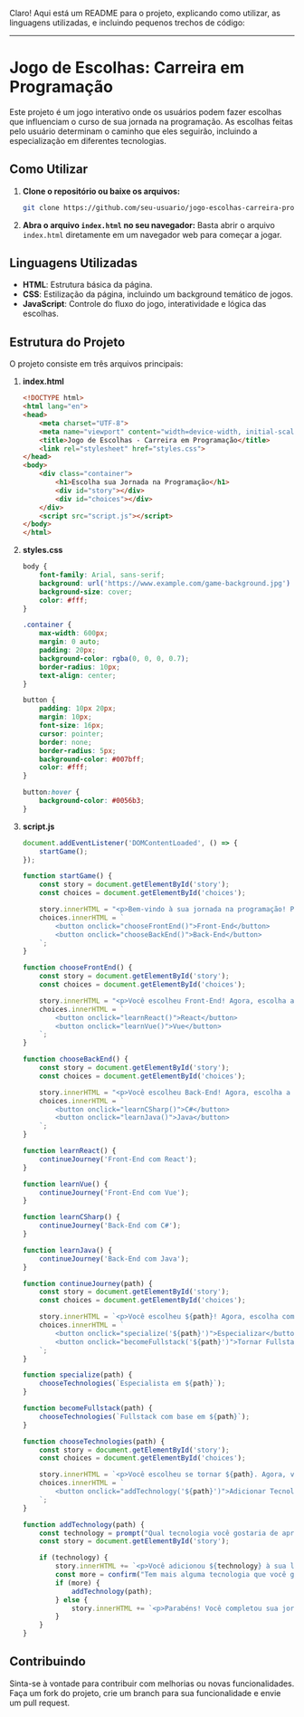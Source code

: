 Claro! Aqui está um README para o projeto, explicando como utilizar, as linguagens utilizadas, e incluindo pequenos trechos de código:

---

# Jogo de Escolhas: Carreira em Programação

Este projeto é um jogo interativo onde os usuários podem fazer escolhas que influenciam o curso de sua jornada na programação. As escolhas feitas pelo usuário determinam o caminho que eles seguirão, incluindo a especialização em diferentes tecnologias.

## Como Utilizar

1. **Clone o repositório ou baixe os arquivos:**
   ```bash
   git clone https://github.com/seu-usuario/jogo-escolhas-carreira-programacao.git
   ```

2. **Abra o arquivo `index.html` no seu navegador:**
   Basta abrir o arquivo `index.html` diretamente em um navegador web para começar a jogar.

## Linguagens Utilizadas

- **HTML**: Estrutura básica da página.
- **CSS**: Estilização da página, incluindo um background temático de jogos.
- **JavaScript**: Controle do fluxo do jogo, interatividade e lógica das escolhas.

## Estrutura do Projeto

O projeto consiste em três arquivos principais:

1. **index.html**
   ```html
   <!DOCTYPE html>
   <html lang="en">
   <head>
       <meta charset="UTF-8">
       <meta name="viewport" content="width=device-width, initial-scale=1.0">
       <title>Jogo de Escolhas - Carreira em Programação</title>
       <link rel="stylesheet" href="styles.css">
   </head>
   <body>
       <div class="container">
           <h1>Escolha sua Jornada na Programação</h1>
           <div id="story"></div>
           <div id="choices"></div>
       </div>
       <script src="script.js"></script>
   </body>
   </html>
   ```

2. **styles.css**
   ```css
   body {
       font-family: Arial, sans-serif;
       background: url('https://www.example.com/game-background.jpg') no-repeat center center fixed;
       background-size: cover;
       color: #fff;
   }

   .container {
       max-width: 600px;
       margin: 0 auto;
       padding: 20px;
       background-color: rgba(0, 0, 0, 0.7);
       border-radius: 10px;
       text-align: center;
   }

   button {
       padding: 10px 20px;
       margin: 10px;
       font-size: 16px;
       cursor: pointer;
       border: none;
       border-radius: 5px;
       background-color: #007bff;
       color: #fff;
   }

   button:hover {
       background-color: #0056b3;
   }
   ```

3. **script.js**
   ```javascript
   document.addEventListener('DOMContentLoaded', () => {
       startGame();
   });

   function startGame() {
       const story = document.getElementById('story');
       const choices = document.getElementById('choices');

       story.innerHTML = "<p>Bem-vindo à sua jornada na programação! Para começar, escolha sua área de interesse:</p>";
       choices.innerHTML = `
           <button onclick="chooseFrontEnd()">Front-End</button>
           <button onclick="chooseBackEnd()">Back-End</button>
       `;
   }

   function chooseFrontEnd() {
       const story = document.getElementById('story');
       const choices = document.getElementById('choices');

       story.innerHTML = "<p>Você escolheu Front-End! Agora, escolha a tecnologia que deseja aprender:</p>";
       choices.innerHTML = `
           <button onclick="learnReact()">React</button>
           <button onclick="learnVue()">Vue</button>
       `;
   }

   function chooseBackEnd() {
       const story = document.getElementById('story');
       const choices = document.getElementById('choices');

       story.innerHTML = "<p>Você escolheu Back-End! Agora, escolha a tecnologia que deseja aprender:</p>";
       choices.innerHTML = `
           <button onclick="learnCSharp()">C#</button>
           <button onclick="learnJava()">Java</button>
       `;
   }

   function learnReact() {
       continueJourney('Front-End com React');
   }

   function learnVue() {
       continueJourney('Front-End com Vue');
   }

   function learnCSharp() {
       continueJourney('Back-End com C#');
   }

   function learnJava() {
       continueJourney('Back-End com Java');
   }

   function continueJourney(path) {
       const story = document.getElementById('story');
       const choices = document.getElementById('choices');

       story.innerHTML = `<p>Você escolheu ${path}! Agora, escolha como deseja continuar sua jornada:</p>`;
       choices.innerHTML = `
           <button onclick="specialize('${path}')">Especializar</button>
           <button onclick="becomeFullstack('${path}')">Tornar Fullstack</button>
       `;
   }

   function specialize(path) {
       chooseTechnologies(`Especialista em ${path}`);
   }

   function becomeFullstack(path) {
       chooseTechnologies(`Fullstack com base em ${path}`);
   }

   function chooseTechnologies(path) {
       const story = document.getElementById('story');
       const choices = document.getElementById('choices');

       story.innerHTML = `<p>Você escolheu se tornar ${path}. Agora, vamos adicionar tecnologias à sua lista de aprendizado.</p>`;
       choices.innerHTML = `
           <button onclick="addTechnology('${path}')">Adicionar Tecnologia</button>
       `;
   }

   function addTechnology(path) {
       const technology = prompt("Qual tecnologia você gostaria de aprender?");
       const story = document.getElementById('story');

       if (technology) {
           story.innerHTML += `<p>Você adicionou ${technology} à sua lista de tecnologias!</p>`;
           const more = confirm("Tem mais alguma tecnologia que você gostaria de aprender?");
           if (more) {
               addTechnology(path);
           } else {
               story.innerHTML += `<p>Parabéns! Você completou sua jornada como ${path}.</p>`;
           }
       }
   }
   ```

## Contribuindo

Sinta-se à vontade para contribuir com melhorias ou novas funcionalidades. Faça um fork do projeto, crie um branch para sua funcionalidade e envie um pull request.

